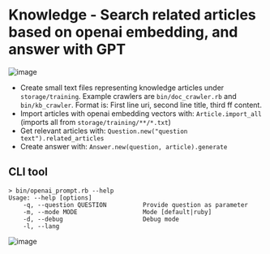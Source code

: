 # Knowledge - Search related articles based on openai embedding, and answer with GPT

![image](https://user-images.githubusercontent.com/582520/227728425-a407d4a7-951d-4f32-8bc4-cb405919571c.png)

- Create small text files representing knowledge articles under `storage/training`.
  Example crawlers are `bin/doc_crawler.rb` and `bin/kb_crawler`.
  Format is: First line uri, second line title, third ff content.
- Import articles with openai embedding vectors with:
  `Article.import_all` (imports all from `storage/training/**/*.txt`)
- Get relevant articles with: `Question.new("question text").related_articles`
- Create answer with: `Answer.new(question, article).generate`

## CLI tool

```
> bin/openai_prompt.rb --help
Usage: --help [options]
    -q, --question QUESTION          Provide question as parameter
    -m, --mode MODE                  Mode [default|ruby]
    -d, --debug                      Debug mode
    -l, --lang
```

![image](https://user-images.githubusercontent.com/582520/227728492-09befa05-ed2d-4122-ad17-16fb56f3612b.png)
